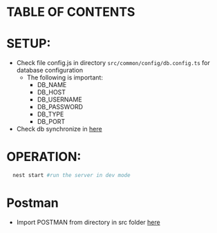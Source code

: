# TABLE OF CONTENTS

# SETUP:
- Check file config.js in directory ```src/common/config/db.config.ts``` for database configuration
  * The following is important:
    + DB_NAME
    + DB_HOST
    + DB_USERNAME
    + DB_PASSWORD
    + DB_TYPE
    + DB_PORT
- Check db synchronize in  [here](https://github.com/user/repo/blob/branch/other_file.md)


# OPERATION:
```bash
  nest start #run the server in dev mode
```

# Postman
- Import POSTMAN from directory in src folder
  [here](https://github.com/user/repo/blob/branch/other_file.md)
